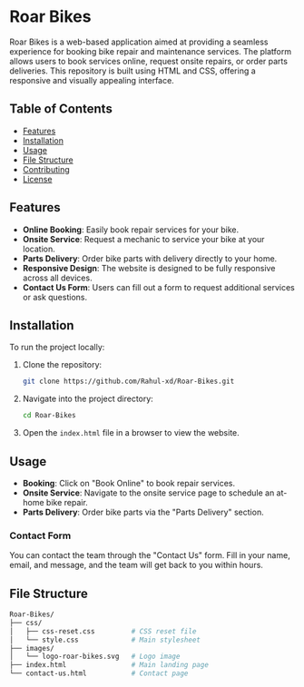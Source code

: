 
# Roar Bikes

Roar Bikes is a web-based application aimed at providing a seamless experience for booking bike repair and maintenance services. The platform allows users to book services online, request onsite repairs, or order parts deliveries. This repository is built using HTML and CSS, offering a responsive and visually appealing interface.

## Table of Contents
- [Features](#features)
- [Installation](#installation)
- [Usage](#usage)
- [File Structure](#file-structure)
- [Contributing](#contributing)
- [License](#license)

## Features
- **Online Booking**: Easily book repair services for your bike.
- **Onsite Service**: Request a mechanic to service your bike at your location.
- **Parts Delivery**: Order bike parts with delivery directly to your home.
- **Responsive Design**: The website is designed to be fully responsive across all devices.
- **Contact Us Form**: Users can fill out a form to request additional services or ask questions.

## Installation

To run the project locally:

1. Clone the repository:
   ```bash
   git clone https://github.com/Rahul-xd/Roar-Bikes.git
   ```

2. Navigate into the project directory:
   ```bash
   cd Roar-Bikes
   ```

3. Open the `index.html` file in a browser to view the website.

## Usage
- **Booking**: Click on "Book Online" to book repair services.
- **Onsite Service**: Navigate to the onsite service page to schedule an at-home bike repair.
- **Parts Delivery**: Order bike parts via the "Parts Delivery" section.

### Contact Form
You can contact the team through the "Contact Us" form. Fill in your name, email, and message, and the team will get back to you within hours.

## File Structure
```bash
Roar-Bikes/
├── css/
│   ├── css-reset.css         # CSS reset file
│   └── style.css             # Main stylesheet
├── images/
│   └── logo-roar-bikes.svg   # Logo image
├── index.html                # Main landing page
└── contact-us.html           # Contact page
```
